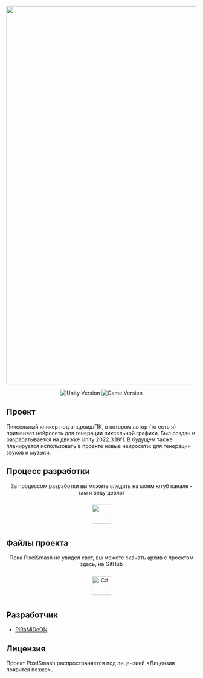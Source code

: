 <p align="center">
      <img src='https://github.com/PiRaMiDeON/PixelSmash_Devlog/blob/main/GitHub_ProfileGif.gif' width=1000>
</p>

<p align="center">
    <img src="https://img.shields.io/badge/Engine-2022-blueviolet" alt="Unity Version">
    <img src="https://img.shields.io/badge/Version-Alpha-red" alt="Game Version">
</p>

## Проект

Пиксельный кликер под андроид/ПК, в котором автор (то есть я) применяет нейросеть для генерации пиксельной графики. Был создан и разрабатывается на движке Unity 2022.3.18f1. В будущем также планируется использовать в проекте новые нейросети: для генерации звуков и музыки.

## Процесс разработки

<p align="center"> За процессом разработки вы можете следить на моем ютуб канале - там я веду девлог
      <p align="center">
<a href="https://www.youtube.com/watch?v=Cb_Y4LBO4MQ&list=PLYqnXAJwAPlainjK4RDshaGYQYN1Ruh9h" target="_blank"><img style="margin: 10px" 
src="https://100tails.ru/wp-content/uploads/2022/06/red-youtube-logo-png-xl.png" height="50" /></a>
</p>

## Файлы проекта

<p align="center"> Пока PixelSmash не увидел свет, вы можете скачать архив с проектом здесь, на GitHub
      <p align="center">
<a href="https://github.com/PiRaMiDeON/PixelSmash_Devlog" target="_blank"><img style="margin: 10px" 
src="https://cdn.wikimg.net/en/splatoonwiki/images/thumb/8/88/GitHub_Icon.svg/1200px-GitHub_Icon.svg.png" alt="C#" height="50" /></a>
</p>

## Разработчик

- [PiRaMiDeON](https://github.com/PiRaMiDeON)

## Лицензия

Проект PixelSmash распространяется под лицензией <Лицензия появится позже>.
 
